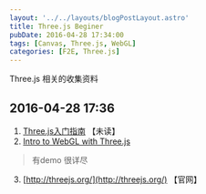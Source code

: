 ```yaml
---
layout: '../../layouts/blogPostLayout.astro'
title: Three.js Beginer
pubDate: 2016-04-28 17:34:00
tags: [Canvas, Three.js, WebGL]
categories: [F2E, Three.js]
---
```

Three.js 相关的收集资料
<!-- more -->
## 2016-04-28 17:36

1. [Three.js入门指南](http://www.ituring.com.cn/minibook/792) 【未读】
2. [Intro to WebGL with Three.js](https://github.com/davidlyons/frontporch)

  > 有demo 很详尽

3. [http://threejs.org/](http://threejs.org/) 【官网】
